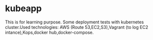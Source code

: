 # kubeapp
This is for learning purpose.
Some deployment tests with kubernetes cluster.Used technologies: AWS (Route 53,EC2,S3),Vagrant (to log EC2 intance),Kops,docker hub,docker-compose.
